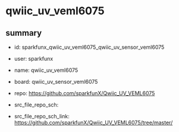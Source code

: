 # qwiic_uv_veml6075
 
## summary 
* id: sparkfunx_qwiic_uv_veml6075_qwiic_uv_sensor_veml6075
* user: sparkfunx
* name: qwiic_uv_veml6075
* board: qwiic_uv_sensor_veml6075
* repo: https://github.com/sparkfunX/Qwiic_UV_VEML6075



* src_file_repo_sch: 
* src_file_repo_sch_link: https://github.com/sparkfunX/Qwiic_UV_VEML6075/tree/master/




